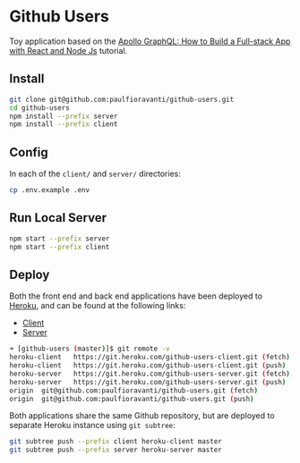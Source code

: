 # Github Users

Toy application based on the
[Apollo GraphQL: How to Build a Full-stack App with React and Node Js][]
tutorial.

## Install

```sh
git clone git@github.com:paulfioravanti/github-users.git
cd github-users
npm install --prefix server
npm install --prefix client
```

## Config

In each of the `client/` and `server/` directories:

```sh
cp .env.example .env
```

## Run Local Server

```sh
npm start --prefix server
npm start --prefix client
```

## Deploy

Both the front end and back end applications have been deployed to [Heroku][],
and can be found at the following links:

- [Client][]
- [Server][]

```sh
➜ [github-users (master)]$ git remote -v
heroku-client   https://git.heroku.com/github-users-client.git (fetch)
heroku-client   https://git.heroku.com/github-users-client.git (push)
heroku-server   https://git.heroku.com/github-users-server.git (fetch)
heroku-server   https://git.heroku.com/github-users-server.git (push)
origin  git@github.com:paulfioravanti/github-users.git (fetch)
origin  git@github.com:paulfioravanti/github-users.git (push)
```

Both applications share the same Github repository, but are deployed to
separate Heroku instance using `git subtree`:

```sh
git subtree push --prefix client heroku-client master
git subtree push --prefix server heroku-server master
```

[Apollo GraphQL: How to Build a Full-stack App with React and Node Js]: https://www.freecodecamp.org/news/apollo-graphql-how-to-build-a-full-stack-app-with-react-and-node-js/
[Client]: https://github-users-client.herokuapp.com
[Heroku]: https://heroku.com
[Server]: https://github-users-server.herokuapp.com
